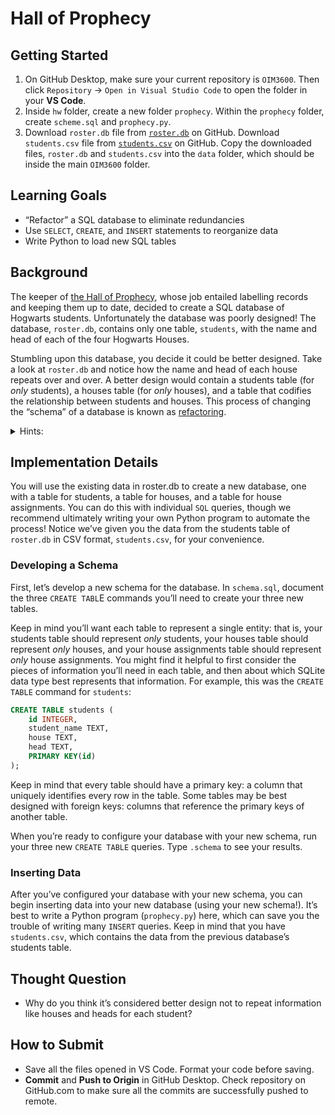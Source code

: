 # Hall of Prophecy

## Getting Started

1. On GitHub Desktop, make sure your current repository is `OIM3600`. Then click `Repository` -> `Open in Visual Studio Code` to open the folder in your **VS Code**.
2. Inside `hw` folder, create a new folder `prophecy`. Within the `prophecy` folder, create `scheme.sql` and `prophecy.py`.
3. Download `roster.db` file from [`roster.db`](./prophecy/roster.db) on GitHub. Download `students.csv` file from [`students.csv`](./prophecy/students.csv) on GitHub. Copy the downloaded files, `roster.db` and `students.csv` into the `data` folder, which should be inside the main `OIM3600` folder.

## Learning Goals

- “Refactor” a SQL database to eliminate redundancies
- Use `SELECT`, `CREATE`, and `INSERT` statements to reorganize data
- Write Python to load new SQL tables

## Background

The keeper of [the Hall of Prophecy](https://harrypotter.fandom.com/wiki/Hall_of_Prophecy), whose job entailed labelling records and keeping them up to date, decided to create a SQL database of Hogwarts students. Unfortunately the database was poorly designed! The database, `roster.db`, contains only one table, `students`, with the name and head of each of the four Hogwarts Houses.

Stumbling upon this database, you decide it could be better designed. Take a look at `roster.db` and notice how the name and head of each house repeats over and over. A better design would contain a students table (for *only* students), a houses table (for *only* houses), and a table that codifies the relationship between students and houses. This process of changing the “schema” of a database is known as [refactoring](https://en.wikipedia.org/wiki/Database_refactoring).

<details>
<summary>Hints:</summary>
- You can view the data in the Hall of Prophecy’s table by executing `sqlite3 roster.db`, followed by `.schema` in your `sqlite3` prompt. This will output the `CREATE TABLE` statement that was used to generate the `students` table.
You can then use `SELECT` statements to view the contents of this table.
</details>

## Implementation Details

You will use the existing data in roster.db to create a new database, one with a table for students, a table for houses, and a table for house assignments. You can do this with individual `SQL` queries, though we recommend ultimately writing your own Python program to automate the process! Notice we’ve given you the data from the students table of `roster.db` in CSV format, `students.csv`, for your convenience.

### Developing a Schema

First, let’s develop a new schema for the database. In `schema.sql`, document the three `CREATE TABL`E commands you’ll need to create your three new tables.

Keep in mind you’ll want each table to represent a single entity: that is, your students table should represent *only* students, your houses table should represent *only* houses, and your house assignments table should represent *only* house assignments. You might find it helpful to first consider the pieces of information you’ll need in each table, and then about which SQLite data type best represents that information. For example, this was the `CREATE TABLE` command for `students`:
```sql
CREATE TABLE students (
    id INTEGER,
    student_name TEXT,
    house TEXT,
    head TEXT,
    PRIMARY KEY(id)
);
```

Keep in mind that every table should have a primary key: a column that uniquely identifies every row in the table. Some tables may be best designed with foreign keys: columns that reference the primary keys of another table.

When you’re ready to configure your database with your new schema, run your three new `CREATE TABLE` queries. Type `.schema` to see your results.

### Inserting Data

After you’ve configured your database with your new schema, you can begin inserting data into your new database (using your new schema!). It’s best to write a Python program (`prophecy.py`) here, which can save you the trouble of writing many `INSERT` queries. Keep in mind that you have `students.csv`, which contains the data from the previous database’s students table.

## Thought Question

- Why do you think it’s considered better design not to repeat information like houses and heads for each student?

## How to Submit

- Save all the files opened in VS Code. Format your code before saving.
- **Commit** and **Push to Origin** in GitHub Desktop. Check repository on GitHub.com to make sure all the commits are successfully pushed to remote.
